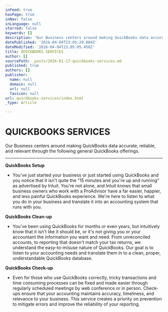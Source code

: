 ```yaml
---
inFeed: true
hasPage: true
inNav: false
inLanguage: null
starred: false
keywords: []
description: 'Our Business centers around making QuickBooks data accurate, reliable, and relevant through the following general QuickBooks offerings.'
datePublished: '2016-04-04T23:05:29.804Z'
dateModified: '2016-04-04T23:05:05.450Z'
title: QUICKBOOKS SERVICES
author: []
sourcePath: _posts/2016-01-17-quickbooks-services.md
published: true
authors: []
publisher:
  name: null
  domain: null
  url: null
  favicon: null
url: quickbooks-services/index.html
_type: Article

---
```

# QUICKBOOKS SERVICES

Our Business centers around making QuickBooks data accurate, reliable, and relevant through the following general QuickBooks offerings.

****

**QuickBooks Setup**

- You've just started your business or just started using QuickBooks and you notice that it isn't quite the "15 minutes and you're up and running" as advertised by Intuit. You're not alone, and Intuit knows that small business owners who work with a ProAdvisor have a far easier, happier, and less painful QuickBooks experience. We're here to listen to what you do in your business and translate it into an accounting system that runs with you.

**QuickBooks Clean-up**

- You've been using QuickBooks for months or even years, but intuitively know that it isn't like it should be, or it's not giving you or your accountant the information you want and need. From unreconciled accounts, to reporting that doesn't match your tax returns, we understand the easy-to-misuse nature of QuickBooks. Our goal is to listen to your accounting needs and translate them in to a clean, proper, understandable QuickBooks database.

**QuickBooks Check-up**

- Even for those who use QuickBooks correctly, tricky transactions and time consuming processes can be fixed and made easier through regularly scheduled meetings by web conference or in person. Check-ups ensure that your accounting maintains accuracy, timeliness, and relevance to your business. This service creates a priority on prevention to mitigate errors and improve the reliability of your reporting.